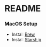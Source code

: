 # README

### MacOS Setup

- Install [Brew](https://brew.sh/)
- Install [Starship](https://starship.rs/)
